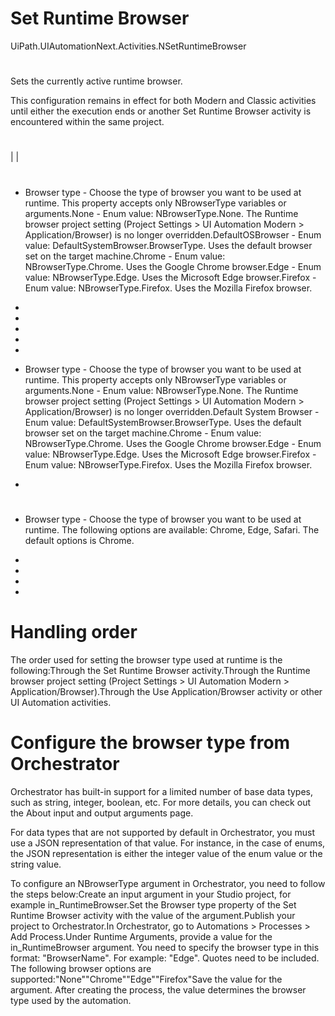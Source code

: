 ﻿# Set Runtime Browser

UiPath.UIAutomationNext.Activities.NSetRuntimeBrowser

# 

Sets the currently active runtime browser.

This configuration remains in effect for both Modern and Classic activities until
                either the execution ends or another Set Runtime Browser activity is
                encountered within the same project.

# 

|  |

# 



* Browser type - Choose the type of browser you want to be used at runtime. This property accepts only NBrowserType variables or arguments.None - Enum value: NBrowserType.None. The Runtime browser project setting (Project Settings > UI Automation Modern > Application/Browser) is no longer overridden.DefaultOSBrowser - Enum value: DefaultSystemBrowser.BrowserType. Uses the default browser set on the target machine.Chrome - Enum value: NBrowserType.Chrome. Uses the Google Chrome browser.Edge - Enum value: NBrowserType.Edge. Uses the Microsoft Edge browser.Firefox - Enum value: NBrowserType.Firefox. Uses the Mozilla Firefox browser.





* 
* 
* 
* 
* 



* Browser type - Choose the type of browser you want to be used at runtime. This property accepts only NBrowserType variables or arguments.None - Enum value: NBrowserType.None. The Runtime browser project setting (Project Settings > UI Automation Modern > Application/Browser) is no longer overridden.Default System Browser - Enum value: DefaultSystemBrowser.BrowserType. Uses the default browser set on the target machine.Chrome - Enum value: NBrowserType.Chrome. Uses the Google Chrome browser.Edge - Enum value: NBrowserType.Edge. Uses the Microsoft Edge browser.Firefox - Enum value: NBrowserType.Firefox. Uses the Mozilla Firefox browser.



* 

# 

* Browser type - Choose the type of browser you want to be used at runtime. The following options are available: Chrome, Edge, Safari. The default options is Chrome.





* 
* 
* 
* 

# Handling order

The order used for setting the browser type used at runtime is the following:Through the Set Runtime Browser activity.Through the Runtime browser project setting (Project Settings > UI
                        Automation Modern > Application/Browser).Through the Use Application/Browser activity or other UI Automation
                        activities.

# Configure the browser type from Orchestrator

Orchestrator has built-in support for a limited number of base data types, such as
                    string, integer, boolean,
                etc. For more details, you can check out the About input and output arguments page.

For data types that are not supported by default in Orchestrator, you must use a JSON
                representation of that value. For instance, in the case of enums,
                the JSON representation is either the integer value of the
                    enum value or the string value.

To configure an NBrowserType argument in Orchestrator, you need to
                follow the steps below:Create an input argument in
                        your Studio project, for example in_RuntimeBrowser.Set the Browser type
                        property of the Set Runtime Browser activity with the value of the
                        argument.Publish your project to
                        Orchestrator.In Orchestrator, go to
                            Automations > Processes > Add Process.Under Runtime
                            Arguments, provide a value for the
                            in_RuntimeBrowser argument. You need to specify the
                        browser type in this format: "BrowserName". For example: "Edge". Quotes need
                        to be included. The following browser options are supported:"None""Chrome""Edge""Firefox"Save the value for the
                        argument. After creating the process, the value determines the browser type
                        used by the automation.
